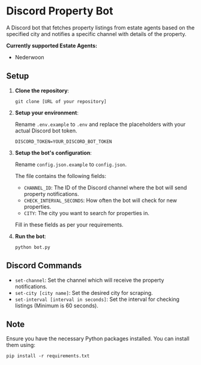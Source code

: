 # Discord Property Bot

A Discord bot that fetches property listings from estate agents based on the specified city and notifies a specific channel with details of the property.

**Currently supported Estate Agents:**

 - Nederwoon

## Setup

1. **Clone the repository**:

   ```
   git clone [URL of your repository]
   ```

2. **Setup your environment**:

   Rename `.env.example` to `.env` and replace the placeholders with your actual Discord bot token.

   ```env
   DISCORD_TOKEN=YOUR_DISCORD_BOT_TOKEN
   ```

3. **Setup the bot's configuration**:

   Rename `config.json.example` to `config.json`. 

   The file contains the following fields:
   - `CHANNEL_ID`: The ID of the Discord channel where the bot will send property notifications.
   - `CHECK_INTERVAL_SECONDS`: How often the bot will check for new properties.
   - `CITY`: The city you want to search for properties in.

   Fill in these fields as per your requirements.

4. **Run the bot**:

   ```
   python bot.py
   ```

## Discord Commands

- `set-channel`: Set the channel which will receive the property notifications.
- `set-city [city name]`: Set the desired city for scraping.
- `set-interval [interval in seconds]`: Set the interval for checking listings (Minimum is 60 seconds).

## Note

Ensure you have the necessary Python packages installed. You can install them using:

```
pip install -r requirements.txt
```
